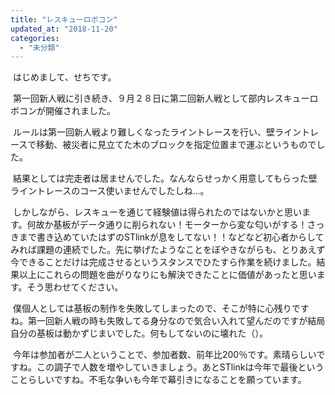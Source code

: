```yaml
---
title: "レスキューロボコン"
updated_at: "2018-11-20"
categories: 
  - "未分類"
---
```


 はじめまして、せちです。

 第一回新人戦に引き続き、９月２８日に第二回新人戦として部内レスキューロボコンが開催されました。

 ルールは第一回新人戦より難しくなったライントレースを行い、壁ライントレースで移動、被災者に見立てた木のブロックを指定位置まで運ぶというものでした。

 結果としては完走者は居ませんでした。なんならせっかく用意してもらった壁ライントレースのコース使いませんでしたしね…。

 しかしながら、レスキューを通じて経験値は得られたのではないかと思います。何故か基板がデータ通りに削られない！モーターから変な匂いがする！さっきまで書き込めていたはずのSTlinkが息をしてない！！などなど初心者からしてみれば課題の連続でした。先に挙げたようなことをぼやきながらも、とりあえず今できることだけは完成させるというスタンスでひたすら作業を続けました。結果以上にこれらの問題を曲がりなりにも解決できたことに価値があったと思います。そう思わせてください。

 僕個人としては基板の制作を失敗してしまったので、そこが特に心残りですね。第一回新人戦の時も失敗してる身分なので気合い入れて望んだのですが結局自分の基板は動かずじまいでした。何もしてないのに壊れた（）。

 今年は参加者が二人ということで、参加者数、前年比200％です。素晴らしいですね。この調子で人数を増やしていきましょう。あとSTlinkは今年で最後ということらしいですね。不毛な争いも今年で幕引きになることを願っています。
